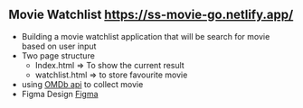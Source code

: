 ## Movie Watchlist  https://ss-movie-go.netlify.app/

- Building a movie watchlist application that will be search for movie based on user input
- Two page structure 
    - Index.html => To show the current result
    - watchlist.html => to store favourite movie 
- using [OMDb api](https://www.omdbapi.com/) to collect movie
- Figma Design [Figma](https://www.figma.com/file/jhFRdFIdHpRxsDznNXtpXw/Movie-Watchlist?node-id=2%3A17)
